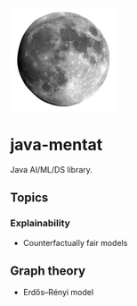 ![mentat](./docs/mentat.png)

# java-mentat

Java AI/ML/DS library.

## Topics

### Explainability

- Counterfactually fair models

## Graph theory

- Erdős–Rényi model